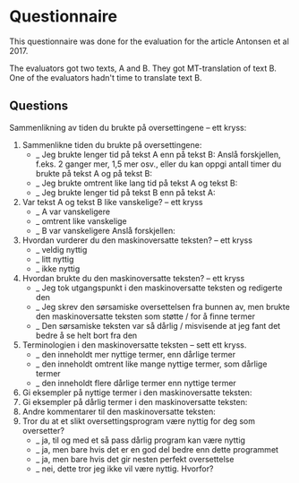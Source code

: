 Questionnaire
=============

This questionnaire was done for the evaluation for the article Antonsen et al 2017.


The evaluators got two texts, A and B. They got MT-translation of text B. One of the evaluators hadn't time to translate text B. 


## Questions


Sammenlikning av tiden du brukte på oversettingene – ett kryss:


1. Sammenlikne tiden du brukte på oversettingene:
	- _ Jeg brukte lenger tid på tekst A enn på tekst B:
Anslå forskjellen, f.eks. 2 ganger mer, 1,5 mer osv., eller du kan oppgi antall timer du brukte på tekst A og på tekst B:
	- _ Jeg brukte omtrent like lang tid på tekst A og tekst B:
	- _ Jeg brukte lenger tid på tekst B enn på tekst A:
1. Var tekst A og tekst B like vanskelige? – ett kryss
	- _ A var vanskeligere
	- _ omtrent like vanskelige
	- _ B var vanskeligere
Anslå forskjellen: 
1. Hvordan vurderer du den maskinoversatte teksten? – ett kryss
	- _ veldig nyttig
	- _ litt nyttig
	- _ ikke nyttig
1. Hvordan brukte du den maskinoversatte teksten? – ett kryss
	- _ Jeg tok utgangspunkt i den maskinoversatte teksten og redigerte den
	- _ Jeg skrev den sørsamiske oversettelsen fra bunnen av, men brukte den maskinoversatte teksten som støtte / for å finne termer
	- _ Den sørsamiske teksten var så dårlig / misvisende at jeg fant det bedre å se helt bort fra den
1. Terminologien i den maskinoversatte teksten – sett ett kryss.
	- _ den inneholdt mer nyttige termer, enn dårlige termer
	- _ den inneholdt omtrent like mange nyttige termer, som dårlige termer
	- _ den inneholdt flere dårlige termer enn nyttige termer
1. Gi eksempler på nyttige termer i den maskinoversatte teksten:
1. Gi eksempler på dårlig termer i den maskinoversatte teksten:
1. Andre kommentarer til den maskinoversatte teksten:  
1. Tror du at et slikt oversettingsprogram være nyttig for deg som oversetter?
	- _ ja, til og med et så pass dårlig program kan være nyttig
	- _ ja, men bare hvis det er en god del bedre enn dette programmet
	- _ ja, men bare hvis det gir nesten perfekt oversettelse  
	- _ nei, dette tror jeg ikke vil være nyttig. Hvorfor?






















